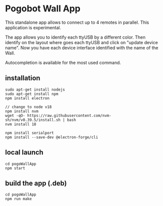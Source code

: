 # Pogobot Wall App
This standalone app allows to connect up to 4 remotes in parallel.
This application is experimental.

The app allows you to identify each ttyUSB by a different color.
Then identify on the layout where goes each ttyUSB and click on "update device name".
Now you have each device interface identified with the name of the Wall.

Autocompletion is available for the most used command.

## installation
```
sudo apt-get install nodejs
sudo apt-get install npm
npm install electron

// change to node v18
npm install nvm 
wget -qO- https://raw.githubusercontent.com/nvm-sh/nvm/v0.39.5/install.sh | bash
nvm install 18

npm install serialport
npm install --save-dev @electron-forge/cli
```
## local launch
```
cd pogoWallApp
npm start
```
## build the app (.deb)
```
cd pogoWallApp
npm run make
```
